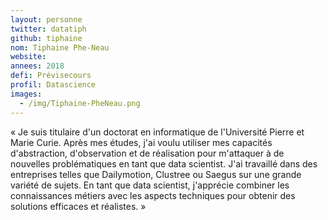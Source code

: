 ```yaml
---
layout: personne
twitter: datatiph
github: tiphaine
nom: Tiphaine Phe-Neau
website:
annees: 2018
defi: Prévisecours
profil: Datascience
images:
  - /img/Tiphaine-PheNeau.png
---
```


« Je suis titulaire d'un doctorat en informatique de l'Université
Pierre et Marie Curie. Après mes études, j'ai voulu utiliser mes
capacités d'abstraction, d'observation et de réalisation pour
m'attaquer à de nouvelles problématiques en tant que data
scientist. J'ai travaillé dans des entreprises telles que
Dailymotion, Clustree ou Saegus sur une grande variété de sujets. En
tant que data scientist, j'apprécie combiner les connaissances
métiers avec les aspects techniques pour obtenir des solutions
efficaces et réalistes. »
